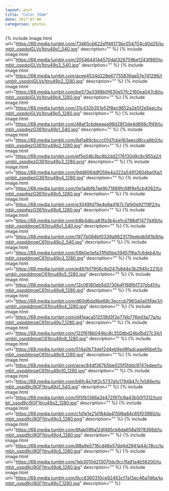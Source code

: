 ```yaml
---
layout: post
title: "Color 35mm"
date: 2017-07-06
categories: photos
---
```


{% include image.html url="https://68.media.tumblr.com/73465cb622eff46173bc054704cd0d25/tumblr_ospdojGLVs1tiru49o1_540.jpg" description="" %}
{% include image.html url="https://68.media.tumblr.com/2054644144570da1326759be1243f86f/tumblr_ospdojGLVs1tiru49o3_540.jpg" description="" %}
{% include image.html url="https://68.media.tumblr.com/acee4534d228e67755839aa57e741296/tumblr_ospdojGLVs1tiru49o2_1280.jpg" description="" %}
{% include image.html url="https://68.media.tumblr.com/be573e3398b0f630e57fc2160ea047c8/tumblr_ospdojGLVs1tiru49o4_1280.jpg" description="" %}
{% include image.html url="https://68.media.tumblr.com/31c432b351e52f8ec9652a2e5f2e5eec/tumblr_ospdojGLVs1tiru49o5_1280.jpg" description="" %}
{% include image.html url="https://68.media.tumblr.com/48af3cbdeeeea98d28f3de4d666c1f49/tumblr_ospdjezG361tiru49o1_540.jpg" description="" %}
{% include image.html url="https://68.media.tumblr.com/8d1a89cbccc01d7cbe163eecd8cca6b0/tumblr_ospdjezG361tiru49o2_1280.jpg" description="" %}
{% include image.html url="https://68.media.tumblr.com/ef5e04b3bc8b2dd2176130d9c8c955a2/tumblr_ospdjezG361tiru49o3_1280.png" description="" %}
{% include image.html url="https://68.media.tumblr.com/9dd806ddf059e4a322a54912604be0fa/tumblr_ospdjezG361tiru49o4_1280.jpg" description="" %}
{% include image.html url="https://68.media.tumblr.com/0e1adbfb7ae9b71889fc68f8e5cb4062/tumblr_ospdjezG361tiru49o5_1280.jpg" description="" %}
{% include image.html url="https://68.media.tumblr.com/e3049fd79e4e9a4167c7afe0e92119f2/tumblr_ospdjezG361tiru49o6_1280.jpg" description="" %}
{% include image.html url="https://68.media.tumblr.com/b8b4dbca83fa3b4cefcd788df1477d49/tumblr_ospddmoeC61tiru49o1_540.jpg" description="" %}
{% include image.html url="https://68.media.tumblr.com/1977b084bf0339a9823179eebdb561b9/tumblr_ospddmoeC61tiru49o2_540.jpg" description="" %}
{% include image.html url="https://68.media.tumblr.com/58b0e3efa31ffd5be39457f6a7c6deb4/tumblr_ospddmoeC61tiru49o3_1280.jpg" description="" %}
{% include image.html url="https://68.media.tumblr.com/e487bf7956c8d247b844e3b2945c2215/tumblr_ospddmoeC61tiru49o5_1280.jpg" description="" %}
{% include image.html url="https://68.media.tumblr.com/12c06160eb5d3730b4f168fb1737cb41/tumblr_ospddmoeC61tiru49o6_1280.jpg" description="" %}
{% include image.html url="https://68.media.tumblr.com/d60d6da9be68c3ecccb7963a0a05fde3/tumblr_ospddmoeC61tiru49o4_1280.jpg" description="" %}
{% include image.html url="https://68.media.tumblr.com/d4feaca512519d3f2e77eb776ed3a77a/tumblr_ospddmoeC61tiru49o7_1280.jpg" description="" %}
{% include image.html url="https://68.media.tumblr.com/122f618b044bc8c350dbd24bd5d27c34/tumblr_ospddmoeC61tiru49o8_1280.jpg" description="" %}
{% include image.html url="https://68.media.tumblr.com/514a0b73def2d4eb9ed9fadcaae66bef/tumblr_ospddmoeC61tiru49o9_1280.jpg" description="" %}
{% include image.html url="https://68.media.tumblr.com/acec84df367b5be025f5fddc9747edee/tumblr_ospddmoeC61tiru49o10_1280.jpg" description="" %}
{% include image.html url="https://68.media.tumblr.com/b6fc4e7df2c5737a1c1794847c7e586e/tumblr_ospd9ci9GF1tiru49o1_540.jpg" description="" %}
{% include image.html url="https://68.media.tumblr.com/5f5fb1366a2e472f811c8a43b50f1312/tumblr_ospd9ci9GF1tiru49o2_1280.jpg" description="" %}
{% include image.html url="https://68.media.tumblr.com/c1d1e1e21d184da41596a84c65f03980/tumblr_ospd9ci9GF1tiru49o3_1280.png" description="" %}
{% include image.html url="https://68.media.tumblr.com/8fab099a12df485cb6da658a1978366d/tumblr_ospd9ci9GF1tiru49o4_1280.jpg" description="" %}
{% include image.html url="https://68.media.tumblr.com/88a9e5716cd46e57dd4d2941a44c18cc/tumblr_ospd9ci9GF1tiru49o5_1280.jpg" description="" %}
{% include image.html url="https://68.media.tumblr.com/1eb3010d213070dc9cc1fa91a4b56200/tumblr_ospd9ci9GF1tiru49o6_1280.jpg" description="" %}
{% include image.html url="https://68.media.tumblr.com/6cc6360310ce92463cf7a13ec46a7d6a/tumblr_ospd9ci9GF1tiru49o7_1280.jpg" description="" %}
